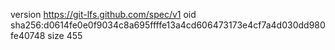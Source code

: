 version https://git-lfs.github.com/spec/v1
oid sha256:d0614fe0e0f9034c8a695ffffe13a4cd606473173e4cf7a4d030dd980fe40748
size 455

